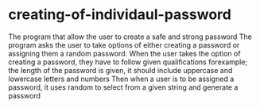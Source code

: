 # creating-of-individaul-password
The program that allow the user to create a safe and strong password
The program asks the user to take options of either creating a password or assigning them a random password.
When the user takes the option of creating a password, they have to follow given qualifications forexample;
the length of the password is given,
it should include uppercase and lowercase letters and numbers
Then when a user is to be assigned a password, it uses random to select from a given string and generate a password 
